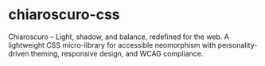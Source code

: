 # chiaroscuro-css
Chiaroscuro – Light, shadow, and balance, redefined for the web. A lightweight CSS micro-library for accessible neomorphism with personality-driven theming, responsive design, and WCAG compliance.
